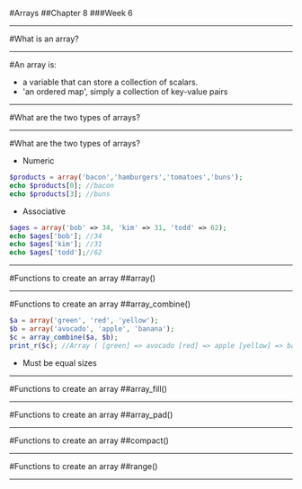 #Arrays
##Chapter 8
###Week 6

---
#What is an array?

---
#An array is:
* a variable that can store a collection of scalars.
* 'an ordered map', simply a collection of key-value pairs

---
#What are the two types of arrays?

---
#What are the two types of arrays?
* Numeric

```php
$products = array('bacon','hamburgers','tomatoes','buns');
echo $products[0]; //bacon
echo $products[3]; //buns
```

* Associative

```php
$ages = array('bob' => 34, 'kim' => 31, 'todd' => 62);
echo $ages['bob']; //34
echo $ages['kim']; //31
echo $ages['todd'];//62
```

---
#Functions to create an array
##array()

---
#Functions to create an array
##array\_combine()
```php
$a = array('green', 'red', 'yellow');
$b = array('avocado', 'apple', 'banana');
$c = array_combine($a, $b);
print_r($c); //Array ( [green] => avocado [red] => apple [yellow] => banana )
```

* Must be equal sizes

---
#Functions to create an array
##array\_fill()


---
#Functions to create an array
##array\_pad()

---
#Functions to create an array
##compact()

---
#Functions to create an array
##range()

---
